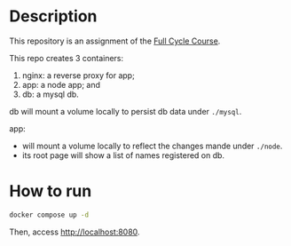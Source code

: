 # Description

This repository is an assignment of the [Full Cycle Course](https://curso.fullcycle.com.br/curso-fullcycle/).

This repo creates 3 containers:
1. nginx: a reverse proxy for app;
2. app: a node app; and
3. db: a mysql db.

db will mount a volume locally to persist db data under `./mysql`.

app:
- will mount a volume locally to reflect the changes mande under `./node`.
- its root page will show a list of names registered on db.

# How to run
```bash
docker compose up -d
```

Then, access [http://localhost:8080](http://localhost:8080).
